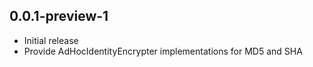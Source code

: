 ## 0.0.1-preview-1
* Initial release
* Provide AdHocIdentityEncrypter implementations for MD5 and SHA
